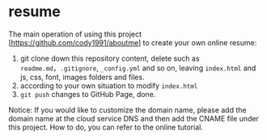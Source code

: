 # resume



The main operation of using this project [<https://github.com/cody1991/aboutme>] to create your own online resume: 

1. git clone down this repository content, delete such as  `readme.md`，`.gitignore`, `_config.yml` and so on, leaving `index.html` and js, css, font, images folders and files.
2. according to your own situation to modify `index.html`
3. `git push` changes to GitHub Page, done.

Notice: If you would like to customize the domain name, please add the domain name at the cloud service DNS and then add the CNAME file under this project. How to do, you can refer to the online tutorial.











